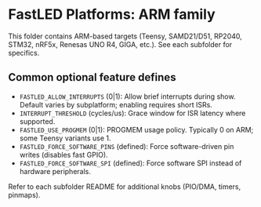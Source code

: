# FastLED Platforms: ARM family

This folder contains ARM-based targets (Teensy, SAMD21/D51, RP2040, STM32, nRF5x, Renesas UNO R4, GIGA, etc.). See each subfolder for specifics.

## Common optional feature defines

- `FASTLED_ALLOW_INTERRUPTS` (0|1): Allow brief interrupts during show. Default varies by subplatform; enabling requires short ISRs.
- `INTERRUPT_THRESHOLD` (cycles/us): Grace window for ISR latency where supported.
- `FASTLED_USE_PROGMEM` (0|1): PROGMEM usage policy. Typically 0 on ARM; some Teensy variants use 1.
- `FASTLED_FORCE_SOFTWARE_PINS` (defined): Force software-driven pin writes (disables fast GPIO).
- `FASTLED_FORCE_SOFTWARE_SPI` (defined): Force software SPI instead of hardware peripherals.

Refer to each subfolder README for additional knobs (PIO/DMA, timers, pinmaps).

